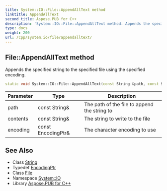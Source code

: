 ```yaml
---
title: System::IO::File::AppendAllText method
linktitle: AppendAllText
second_title: Aspose.PUB for C++
description: 'System::IO::File::AppendAllText method. Appends the specified string to the specified file using the specified encoding in C++.'
type: docs
weight: 200
url: /cpp/system.io/file/appendalltext/
---
```

## File::AppendAllText method


Appends the specified string to the specified file using the specified encoding.

```cpp
static void System::IO::File::AppendAllText(const String &path, const String &contents, const EncodingPtr &encoding=Text::Encoding::get_UTF8Unmarked())
```


| Parameter | Type | Description |
| --- | --- | --- |
| path | const String\& | The path of the file to append the string to |
| contents | const String\& | The string to write to the file |
| encoding | const EncodingPtr\& | The character encoding to use |

## See Also

* Class [String](../../../system/string/)
* Typedef [EncodingPtr](../../../system/encodingptr/)
* Class [File](../)
* Namespace [System::IO](../../)
* Library [Aspose.PUB for C++](../../../)
